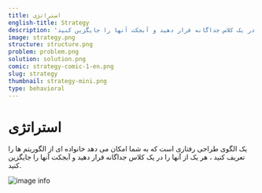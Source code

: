 ```yaml
---
title: استراتژی
english-title: Strategy
description: 'یک الگوی طراحی رفتاری است که به شما امکان می دهد خانواده ای از الگوریتم ها را تعریف کنید ، هر یک از آنها را در یک کلاس جداگانه قرار دهید و آبجکت آنها را جایگزین کنید.'
image: strategy.png
structure: structure.png
problem: problem.png
solution: solution.png
comic: strategy-comic-1-en.png
slug: strategy
thumbnail: strategy-mini.png
type: behavioral
---
```



# استراتژی

یک الگوی طراحی رفتاری است که به شما امکان می دهد خانواده ای از الگوریتم ها را تعریف کنید ، هر یک از آنها را در یک کلاس جداگانه قرار دهید و آبجکت آنها را جایگزین کنید.


![image info](/images/pattern/strategy/structure.png)